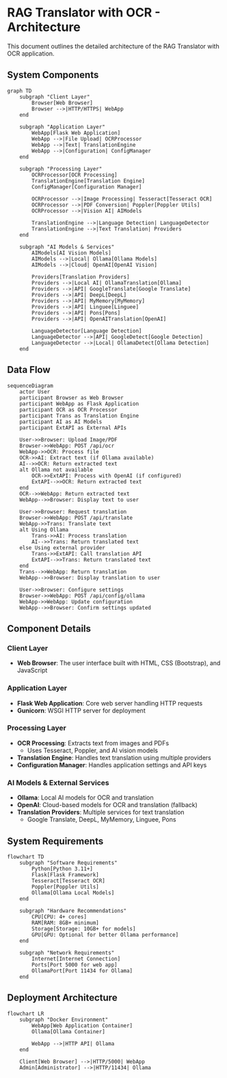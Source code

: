 # RAG Translator with OCR - Architecture

This document outlines the detailed architecture of the RAG Translator with OCR application.

## System Components

```mermaid
graph TD
    subgraph "Client Layer"
        Browser[Web Browser]
        Browser -->|HTTP/HTTPS| WebApp
    end

    subgraph "Application Layer"
        WebApp[Flask Web Application]
        WebApp -->|File Upload| OCRProcessor
        WebApp -->|Text| TranslationEngine
        WebApp -->|Configuration| ConfigManager
    end

    subgraph "Processing Layer"
        OCRProcessor[OCR Processing]
        TranslationEngine[Translation Engine]
        ConfigManager[Configuration Manager]
        
        OCRProcessor -->|Image Processing| Tesseract[Tesseract OCR]
        OCRProcessor -->|PDF Conversion| Poppler[Poppler Utils]
        OCRProcessor -->|Vision AI| AIModels
        
        TranslationEngine -->|Language Detection| LanguageDetector
        TranslationEngine -->|Text Translation| Providers
    end

    subgraph "AI Models & Services"
        AIModels[AI Vision Models]
        AIModels -->|Local| Ollama[Ollama Models]
        AIModels -->|Cloud| OpenAI[OpenAI Vision]
        
        Providers[Translation Providers]
        Providers -->|Local AI| OllamaTranslation[Ollama]
        Providers -->|API| GoogleTranslate[Google Translate]
        Providers -->|API| DeepL[DeepL]
        Providers -->|API| MyMemory[MyMemory]
        Providers -->|API| Linguee[Linguee]
        Providers -->|API| Pons[Pons]
        Providers -->|API| OpenAITranslation[OpenAI]
        
        LanguageDetector[Language Detection]
        LanguageDetector -->|API| GoogleDetect[Google Detection]
        LanguageDetector -->|Local| OllamaDetect[Ollama Detection]
    end
```

## Data Flow

```mermaid
sequenceDiagram
    actor User
    participant Browser as Web Browser
    participant WebApp as Flask Application
    participant OCR as OCR Processor
    participant Trans as Translation Engine
    participant AI as AI Models
    participant ExtAPI as External APIs

    User->>Browser: Upload Image/PDF
    Browser->>WebApp: POST /api/ocr
    WebApp->>OCR: Process file
    OCR->>AI: Extract text (if Ollama available)
    AI-->>OCR: Return extracted text
    alt Ollama not available
        OCR->>ExtAPI: Process with OpenAI (if configured)
        ExtAPI-->>OCR: Return extracted text
    end
    OCR-->>WebApp: Return extracted text
    WebApp-->>Browser: Display text to user
    
    User->>Browser: Request translation
    Browser->>WebApp: POST /api/translate
    WebApp->>Trans: Translate text
    alt Using Ollama
        Trans->>AI: Process translation
        AI-->>Trans: Return translated text
    else Using external provider
        Trans->>ExtAPI: Call translation API
        ExtAPI-->>Trans: Return translated text
    end
    Trans-->>WebApp: Return translation
    WebApp-->>Browser: Display translation to user
    
    User->>Browser: Configure settings
    Browser->>WebApp: POST /api/config/ollama
    WebApp->>WebApp: Update configuration
    WebApp-->>Browser: Confirm settings updated
```

## Component Details

### Client Layer
- **Web Browser**: The user interface built with HTML, CSS (Bootstrap), and JavaScript

### Application Layer
- **Flask Web Application**: Core web server handling HTTP requests
- **Gunicorn**: WSGI HTTP server for deployment

### Processing Layer
- **OCR Processing**: Extracts text from images and PDFs
  - Uses Tesseract, Poppler, and AI vision models
- **Translation Engine**: Handles text translation using multiple providers
- **Configuration Manager**: Handles application settings and API keys

### AI Models & External Services
- **Ollama**: Local AI models for OCR and translation
- **OpenAI**: Cloud-based models for OCR and translation (fallback)
- **Translation Providers**: Multiple services for text translation
  - Google Translate, DeepL, MyMemory, Linguee, Pons

## System Requirements

```mermaid
flowchart TD
    subgraph "Software Requirements"
        Python[Python 3.11+]
        Flask[Flask Framework]
        Tesseract[Tesseract OCR]
        Poppler[Poppler Utils]
        Ollama[Ollama Local Models]
    end
    
    subgraph "Hardware Recommendations"
        CPU[CPU: 4+ cores]
        RAM[RAM: 8GB+ minimum]
        Storage[Storage: 10GB+ for models]
        GPU[GPU: Optional for better Ollama performance]
    end
    
    subgraph "Network Requirements"
        Internet[Internet Connection]
        Ports[Port 5000 for web app]
        OllamaPort[Port 11434 for Ollama]
    end
```

## Deployment Architecture

```mermaid
flowchart LR
    subgraph "Docker Environment"
        WebApp[Web Application Container]
        Ollama[Ollama Container]
        
        WebApp -->|HTTP API| Ollama
    end
    
    Client[Web Browser] -->|HTTP/5000| WebApp
    Admin[Administrator] -->|HTTP/11434| Ollama
```